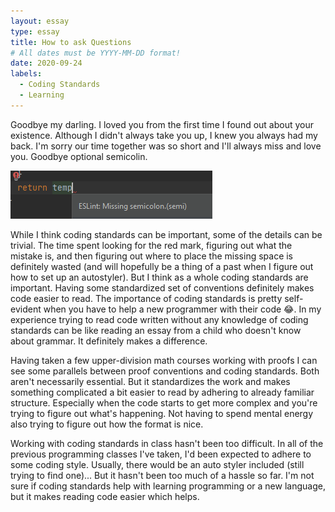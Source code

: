 ```yaml
---
layout: essay
type: essay
title: How to ask Questions
# All dates must be YYYY-MM-DD format!
date: 2020-09-24
labels:
  - Coding Standards
  - Learning
---
```

Goodbye my darling. I loved you from the first time I found out about your existence. Although I didn't always take you up, I knew you always had my back. I'm sorry our time together was so short and I'll always miss and love you. Goodbye optional semicolin.


<img class="ui large right floated rounded image" src="/images/noSemicolin.png">


While I think coding standards can be important, some of the details can be trivial. The time spent looking for the red mark, figuring out what the mistake is, and then figuring out where to place the missing space is definitely wasted (and will hopefully be a thing of a past when I figure out how to set up an autostyler). But I think as a whole coding standards are important. Having some standardized set of conventions definitely makes code easier to read. The importance of coding standards is pretty self-evident when you have to help a new programmer with their code 😂. In my experience trying to read code written without any knowledge of coding standards can be like reading an essay from a child who doesn't know about grammar. It definitely makes a difference.

Having taken a few upper-division math courses working with proofs I can see some parallels between proof conventions and coding standards. Both aren't necessarily essential. But it standardizes the work and makes something complicated a bit easier to read by adhering to already familiar structure.  Especially when the code starts to get more complex and you're trying to figure out what's happening. Not having to spend mental energy also trying to figure out how the format is nice. 

Working with coding standards in class hasn't been too difficult. In all of the previous programming classes I've taken, I'd been expected to adhere to some coding style. Usually, there would be an auto styler included (still trying to find one)... But it hasn't been too much of a hassle so far. I'm not sure if coding standards help with learning programming or a new language, but it makes reading code easier which helps. 
